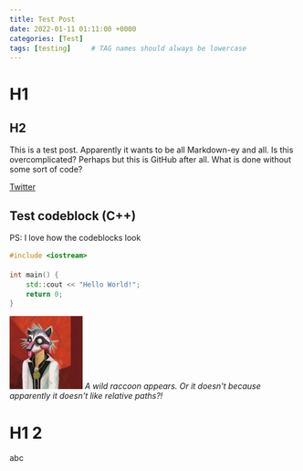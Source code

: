 ```yaml
---
title: Test Post
date: 2022-01-11 01:11:00 +0000
categories: [Test]
tags: [testing]     # TAG names should always be lowercase
---
```


# H1
## H2
This is a test post. Apparently it wants to be all Markdown-ey and all. Is this overcomplicated? Perhaps but this is GitHub after all. What is done without some sort of code?

[Twitter](https://twitter.com/SpiderVice)

## Test codeblock (C++)
PS: I love how the codeblocks look
```cpp
#include <iostream>

int main() {
    std::cout << "Hello World!";
    return 0;
}
```

![An avatar](../assets/avatar.jpg)
_A wild raccoon appears. Or it doesn't because apparently it doesn't like relative paths?!_

# H1 2
abc